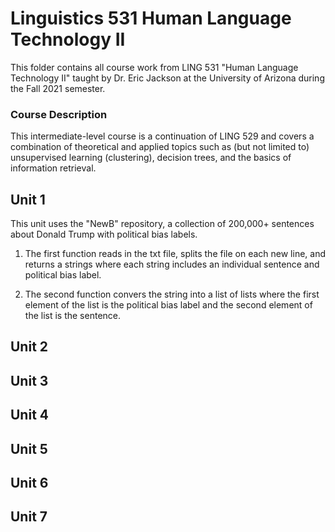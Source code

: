 # Linguistics 531 Human Language Technology II

This folder contains all course work from LING 531 "Human Language Technology II" taught by Dr. Eric Jackson at the University of Arizona during the Fall 2021 semester.

### Course Description
This intermediate-level course is a continuation of LING 529 and covers a combination of theoretical and applied topics such as (but not limited to) unsupervised learning (clustering), decision trees, and the basics of information retrieval.

## Unit 1

This unit uses the "NewB" repository, a collection of 200,000+ sentences about Donald Trump with political bias labels.  

1. The first function reads in the txt file, splits the file on each new line, and returns a strings where each string includes an individual sentence and political bias label.

2. The second function convers the string into a list of lists where the first element of the list is the political bias label and the second element of the list is the sentence.
 
## Unit 2



## Unit 3

 

## Unit 4


 
## Unit 5




## Unit 6




## Unit 7


